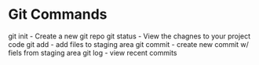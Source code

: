 # Git Commands

git init - Create a new git repo
git status - View the chagnes to your project code
git add - add files to staging area
git commit - create new commit w/ fiels from staging area
git log - view recent commits